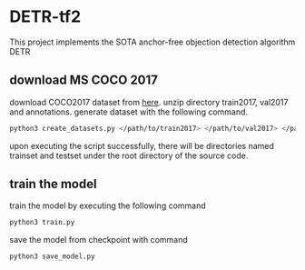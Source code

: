 # DETR-tf2
This project implements the SOTA anchor-free objection detection algorithm DETR

## download MS COCO 2017

download COCO2017 dataset from [here](https://cocodataset.org/). unzip directory train2017, val2017 and annotations. generate dataset with the following command.

```bash
python3 create_datasets.py </path/to/train2017> </path/to/val2017> </path/to/annotations>
```

upon executing the script successfully, there will be directories named trainset and testset under the root directory of the source code.

## train the model

train the model by executing the following command

```bash
python3 train.py
```

save the model from checkpoint with command

```bash
python3 save_model.py
```

